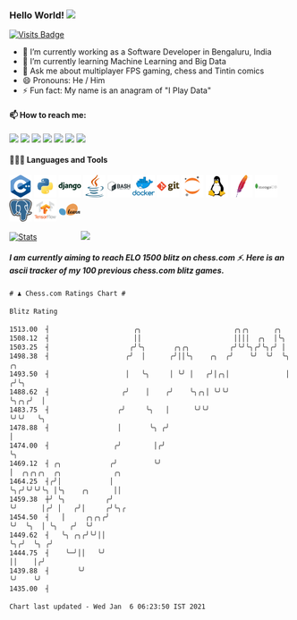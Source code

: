   ### Hello World!  <img src="https://github.com/sciencepal/sciencepal/blob/master/assets/Hi.gif" width="29px">
  [![Visits Badge](https://badges.pufler.dev/visits/sciencepal/sciencepal)](https://badges.pufler.dev/visits/sciencepal/sciencepal)
  
  - 🔭 I’m currently working as a Software Developer in Bengaluru, India
  - 🌱 I’m currently learning Machine Learning and Big Data
  - 💬 Ask me about multiplayer FPS gaming, chess and Tintin comics
  - 😄 Pronouns: He / Him
  - ⚡ Fun fact: My name is an anagram of "I Play Data"
  
  #### 📫 How to reach me:   
  [<img src="https://upload.wikimedia.org/wikipedia/commons/8/83/Steam_icon_logo.svg" width="3.5%"/>](https://steamcommunity.com/id/mongocds/)
  [<img src="https://github.com/sciencepal/sciencepal/blob/master/assets/discord-round.svg" width="3.5%"/>](https://discord.gg/MnUUbHe)
  [<img src="https://img.icons8.com/color/48/000000/twitter.png" width="3.5%"/>](https://twitter.com/sciencepal)
  [<img src="https://img.icons8.com/color/48/000000/linkedin.png" width="3.5%"/>](https://www.linkedin.com/in/adityapal1/)
  [<img src="https://img.icons8.com/fluent/48/000000/facebook-new.png" width="3.5%"/>](https://www.facebook.com/sciencepal/)
  [<img src="https://img.icons8.com/fluent/48/000000/instagram-new.png" width="3.5%"/>](https://www.instagram.com/aditya_sciencepal/)
  <a href="mailto:aditya.pal.science@gmail.com"> <img src="https://img.icons8.com/fluent/48/000000/gmail.png" width="3.5%"/> </a>
  
  #### 👨🏻‍💻 Languages and Tools <br />
  <code><img height="40" src="https://raw.githubusercontent.com/github/explore/80688e429a7d4ef2fca1e82350fe8e3517d3494d/topics/cpp/cpp.png"></code>
  <code><img height="40" src="https://raw.githubusercontent.com/github/explore/80688e429a7d4ef2fca1e82350fe8e3517d3494d/topics/python/python.png"></code>
  <code><img height="40" src="https://raw.githubusercontent.com/github/explore/80688e429a7d4ef2fca1e82350fe8e3517d3494d/topics/django/django.png"></code>
  <code><img height="40" src="https://raw.githubusercontent.com/github/explore/80688e429a7d4ef2fca1e82350fe8e3517d3494d/topics/java/java.png"></code>
  <code><img height="40" src="https://raw.githubusercontent.com/github/explore/80688e429a7d4ef2fca1e82350fe8e3517d3494d/topics/bash/bash.png"></code>
  <code><img height="40" src="https://raw.githubusercontent.com/github/explore/80688e429a7d4ef2fca1e82350fe8e3517d3494d/topics/docker/docker.png"></code>
  <code><img height="40" src="https://raw.githubusercontent.com/github/explore/80688e429a7d4ef2fca1e82350fe8e3517d3494d/topics/git/git.png"></code>
  <code><img height="40" src="https://raw.githubusercontent.com/github/explore/80688e429a7d4ef2fca1e82350fe8e3517d3494d/topics/jupyter-notebook/jupyter-notebook.png"></code>
  <code><img height="40" src="https://raw.githubusercontent.com/github/explore/80688e429a7d4ef2fca1e82350fe8e3517d3494d/topics/linux/linux.png"></code>
  <code><img height="40" src="https://raw.githubusercontent.com/github/explore/80688e429a7d4ef2fca1e82350fe8e3517d3494d/topics/maven/maven.png"></code>
  <code><img height="40" src="https://raw.githubusercontent.com/github/explore/80688e429a7d4ef2fca1e82350fe8e3517d3494d/topics/mongodb/mongodb.png"></code>
  <code><img height="40" src="https://raw.githubusercontent.com/github/explore/80688e429a7d4ef2fca1e82350fe8e3517d3494d/topics/postgresql/postgresql.png"></code>
  <code><img height="40" src="https://raw.githubusercontent.com/github/explore/80688e429a7d4ef2fca1e82350fe8e3517d3494d/topics/tensorflow/tensorflow.png"></code>
  <code><img height="40" src="https://raw.githubusercontent.com/github/explore/80688e429a7d4ef2fca1e82350fe8e3517d3494d/topics/scikit-learn/scikit-learn.png"></code>
  
  [![Stats](https://github-readme-stats.vercel.app/api?username=sciencepal&show_icons=true&theme=radical)](https://github-readme-stats.vercel.app/api?username=sciencepal&show_icons=true&theme=radical)&nbsp; &nbsp; &nbsp; &nbsp; &nbsp; &nbsp; &nbsp; &nbsp; &nbsp; &nbsp; <img src="https://github.com/sciencepal/sciencepal/blob/master/assets/saved.gif" width="195">
  
  ##### I am currently aiming to reach ELO 1500 blitz on chess.com ⚡. Here is an ascii tracker of my 100 previous chess.com blitz games.

  ```
  # ♟︎ Chess.com Ratings Chart #
  
  Blitz Rating

 1513.00  ┤                     ╭╮                       ╭╮╭╮      ╭╮
 1508.12  ┤                     ││                       ││││  ╭╮  │╰╮
 1503.25  ┤                    ╭╯╰╮       ╭╮╭╮          ╭╯╰╯╰╮╭╯╰╮╭╯ │
 1498.38  ┤                   ╭╯  │      ╭╯││╰╮    ╭╮  ╭╯    ╰╯  ╰╯  ╰╮     ╭╮
 1493.50  ┤                   │   ╰╮     │ ╰╯ │   ╭╯│╭╮│              │    ╭╯╰╮
 1488.62  ┤                  ╭╯    │    ╭╯    ╰╮╭╮│ ╰╯╰╯              ╰╮╭╮╭╯  │
 1483.75  ┤                 ╭╯     ╰╮   │      ╰╯╰╯                    ╰╯╰╯   ╰╮
 1478.88  ┤                 │       ╰╮ ╭╯                                      │
 1474.00  ┤                ╭╯        │╭╯                                       ╰╮
 1469.12  ┤ ╭╮            ╭╯         ╰╯                                         │  ╭╮╭╮╭╮  ╭╮             ╭╮
 1464.25  ┤╭╯│            │                                                     ╰╮╭╯╰╯╰╯╰╮ │╰╮    ╭╮      ││
 1459.38  ┼╯ ╰╮          ╭╯                                                      ╰╯      │╭╯ │   ╭╯│     ╭╯╰╮╭
 1454.50  ┤   │     ╭╮╭╮╭╯                                                               ╰╯  ╰╮  │ ╰╮   ╭╯  ╰╯
 1449.62  ┤   ╰╮ ╭╮╭╯╰╯││                                                                     ╰╮╭╯  ╰╮ ╭╯
 1444.75  ┤    ╰─╯││   ╰╯                                                                      ││    │╭╯
 1439.88  ┤       ╰╯                                                                           ╰╯    ╰╯
 1435.00  ┤

Chart last updated - Wed Jan  6 06:23:50 IST 2021  
  ```
  
